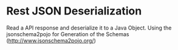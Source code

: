 # Rest JSON Deserialization

Read a API response and deserialize it to a Java Object.
Using the jsonschema2pojo for Generation of the Schemas (http://www.jsonschema2pojo.org/)